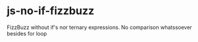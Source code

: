 # js-no-if-fizzbuzz

FizzBuzz without if's nor ternary expressions. No comparison whatssoever besides for loop
